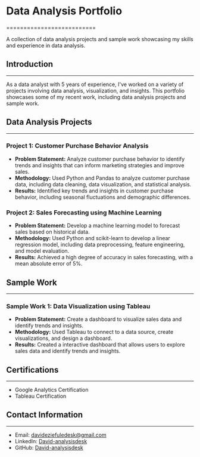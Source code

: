 # Data Analysis Portfolio
==========================

A collection of data analysis projects and sample work showcasing my skills and experience in data analysis.


## Introduction
------------

As a data analyst with 5 years of experience, I've worked on a variety of projects involving data analysis, visualization, and insights. This portfolio showcases some of my recent work, including data analysis projects and sample work.


## Data Analysis Projects
---------------------------

### Project 1: Customer Purchase Behavior Analysis

* **Problem Statement:** Analyze customer purchase behavior to identify trends and insights that can inform marketing strategies and improve sales.
* **Methodology:** Used Python and Pandas to analyze customer purchase data, including data cleaning, data visualization, and statistical analysis.
* **Results:** Identified key trends and insights in customer purchase behavior, including seasonal fluctuations and demographic differences.

### Project 2: Sales Forecasting using Machine Learning

* **Problem Statement:** Develop a machine learning model to forecast sales based on historical data.
* **Methodology:** Used Python and scikit-learn to develop a linear regression model, including data preprocessing, feature engineering, and model evaluation.
* **Results:** Achieved a high degree of accuracy in sales forecasting, with a mean absolute error of 5%.

## Sample Work
----------------

### Sample Work 1: Data Visualization using Tableau

* **Problem Statement:** Create a dashboard to visualize sales data and identify trends and insights.
* **Methodology:** Used Tableau to connect to a data source, create visualizations, and design a dashboard.
* **Results:** Created a interactive dashboard that allows users to explore sales data and identify trends and insights.

## Certifications
-----------------

* Google Analytics Certification
* Tableau Certification

## Contact Information
-----------------------

* Email: [davideziefuledesk@gmail.com](mailto:davideziefuledesk@gmail.com?subject=Data%20Analysis%20Project%20Inquiry "Email")
* LinkedIn: [David-analysisdesk](https://www.linkedin.com/in/david-eziefule-46b667340/ "LinkedIn Profile")
* GitHub: [David-analysisdesk](https://github.com/david-analysisdesk "GitHub Profile")
